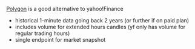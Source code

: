 [Polygon](https://polygon.io) is a good alternative to yahoo!Finance

-   historical 1-minute data going back 2 years (or further if on paid plan)
-   includes volume for extended hours candles (yf only has volume for regular trading hours)
-   single endpoint for market snapshot

